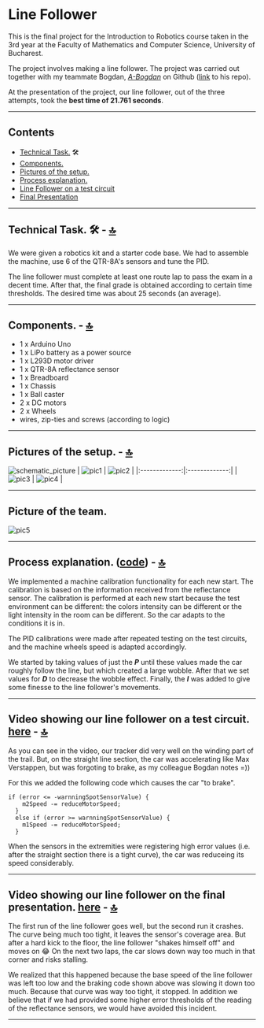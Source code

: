 # **Line Follower**

This is the final project for the Introduction to Robotics course taken in the 3rd year at the Faculty of Mathematics and Computer Science, University of Bucharest.

The project involves making a line follower. The project was carried out together with my teammate Bogdan, [*A-Bogdan*](https://github.com/A-Bogdan) on Github ([link](https://github.com/A-Bogdan/Line_Follower) to his repo). 

At the presentation of the project, our line follower, out of the three attempts, took the **best time of 21.761 seconds**.

---

## **Contents**  <a id="0"></a>
- [Technical Task.](#technical_task) :hammer_and_wrench:
- [Components.](#components)  
- [Pictures of the setup.](#setup_pics)
- [Process explanation.](#process_explanation)
- [Line Follower on a test circuit](#test_circuit)
- [Final Presentation](#final_presentation)

---

## **Technical Task.** :hammer_and_wrench: - <a id="technical_task"></a> [:top:](#0)
We were given a robotics kit and a starter code base. We had to assemble the machine, use 6 of the QTR-8A's sensors and tune the PID. 

The line follower must complete at least one route lap to pass the exam in a decent time. After that, the final grade is obtained according to certain time thresholds. The desired time was about 25 seconds (an average). 

---

## **Components.** - <a id="components"></a> [:top:](#0)
- 1 x Arduino Uno
- 1 x LiPo battery as a power source 
- 1 x L293D motor driver
- 1 x QTR-8A reflectance sensor
- 1 x Breadboard
- 1 x Chassis
- 1 x Ball caster
- 2 x DC motors
- 2 x Wheels
- wires, zip-ties and screws (according to logic)

---

## **Pictures of the setup.** - <a id="setup_pics"></a> [:top:](#0)
![schematic_picture]()
| ![pic1](./pictures/linefollower_pic1.jpeg) | ![pic2](./pictures/linefollower_pic2.jpeg) | 
|:-------------:|:-------------:|
| ![pic3](./pictures/linefollower_pic3.jpeg) | ![pic4](./pictures/linefollower_pic4.jpeg) |

---

## **Picture of the team.**
![pic5](./pictures/linefollower_pic5.jpeg)

---

## **Process explanation.** ([code](./Line%20follower/Line%20follower.ino)) - <a id="process_explanation"></a> [:top:](#0)
We implemented a machine calibration functionality for each new start. The calibration is based on the information received from the reflectance sensor. The calibration is performed at each new start because the test environment can be different: the colors intensity can be different or the light intensity in the room can be different. So the car adapts to the conditions it is in.

The PID calibrations were made after repeated testing on the test circuits, and the machine wheels speed is adapted accordingly. 

We started by taking values of just the ***P*** until these values made the car roughly follow the line, but which created a large wobble. After that we set values for ***D*** to decrease the wobble effect. Finally, the ***I*** was added to give some finesse to the line follower's movements.

---

## **Video showing our line follower on a test circuit.** [here](https://youtu.be/AiGLdtWanJ4) - <a id="test_circuit"></a> [:top:](#0)

As you can see in the video, our tracker did very well on the winding part of the trail. But, on the straight line section, the car was accelerating like Max Verstappen, but was forgoting to brake, as my colleague Bogdan notes =))

For this we added the following code which causes the car "to brake". 

```
if (error <= -warnningSpotSensorValue) {
    m2Speed -= reduceMotorSpeed;
  } 
  else if (error >= warnningSpotSensorValue) {
    m1Speed -= reduceMotorSpeed;
  }
```

When the sensors in the extremities were registering high error values (i.e. after the straight section there is a tight curve), the car was reduceing its speed considerably.

---

## **Video showing our line follower on the final presentation.** [here](https://youtu.be/Jh95sQ5jw9s) - <a id="final_presentation"></a> [:top:](#0)

The first run of the line follower goes well, but the second run it crashes. The curve being much too tight, it leaves the sensor's coverage area. But after a hard kick to the floor, the line follower "shakes himself off" and moves on :joy: On the next two laps, the car slows down way too much in that corner and risks stalling. 

We realized that this happened because the base speed of the line follower was left too low and the braking code shown above was slowing it down too much. Because that curve was way too tight, it stopped. In addition we believe that if we had provided some higher error thresholds of the reading of the reflectance sensors, we would have avoided this incident.

---